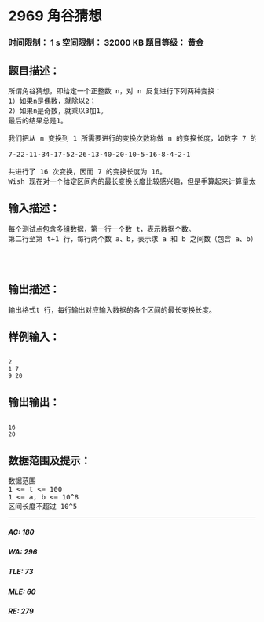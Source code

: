 # 2969 角谷猜想   
### 时间限制： 1 s     空间限制： 32000 KB     题目等级： 黄金  
## 题目描述：  

<pre>
所谓角谷猜想，即给定一个正整数 n，对 n 反复进行下列两种变换：  
1）如果n是偶数，就除以2；  
2）如果n是奇数，就乘以3加1。  
最后的结果总是1。  
  
我们把从 n 变换到 1 所需要进行的变换次数称做 n 的变换长度，如数字 7 的变换为：  
  
7-22-11-34-17-52-26-13-40-20-10-5-16-8-4-2-1  
  
共进行了 16 次变换，因而 7 的变换长度为 16。
Wish 现在对一个给定区间内的最长变换长度比较感兴趣，但是手算起来计算量太大，于是他又找到了参加信息学竞赛的你，你可以帮助他吗？
</pre>
  
  
## 输入描述：  

<pre>
每个测试点包含多组数据，第一行一个数 t，表示数据个数。  
第二行至第 t+1 行，每行两个数 a、b，表示求 a 和 b 之间数（包含 a、b）的最长变换长度。  
  
  

</pre>
  
  
## 输出描述：  

<pre>
输出格式t 行，每行输出对应输入数据的各个区间的最长变换长度。
</pre>
  
  
## 样例输入：  

<pre><code>
2  
1 7  
9 20
</code></pre>
  
  
## 输出输出：  

<pre><code>
16  
20
</code></pre>
  
  
## 数据范围及提示：  

<pre>
数据范围  
1 <= t <= 100  
1 <= a, b <= 10^8  
区间长度不超过 10^5
</pre>
  
  
***  

##### AC: 180  
##### WA: 296  
##### TLE: 73  
##### MLE: 60  
##### RE: 279  
